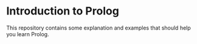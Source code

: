 # Introduction to Prolog #
This repository contains some explanation and examples that should help you learn Prolog.
